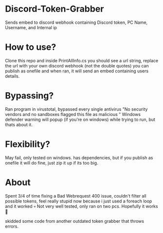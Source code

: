 # Discord-Token-Grabber
Sends embed to discord webhook containing Discord token, PC Name, Username, and  Internal ip


# How to use?
Clone this repo and inside PrintAllInfo.cs you should see a url string, replace the url with your own discord webhook (not the double quotes)
you can publish as onefile and when ran, it will send an embed containing users details.


# Bypassing?
Ran program in virustotal, bypassed every single antivirus "No security vendors and no sandboxes flagged this file as malicious
" Windows defender warning will popup (if you're on windows) while trying to run, but thats about it.

# Flexibility?
May fail, only tested on windows. has dependencies, but if you publish as onefile it will do fine, just zip it up if its too big.


# About
Spent 3/4 of time fixing a Bad Webrequest 400 issue, couldn't filter all possible tokens, feel really stupid now because i just used a foreach loop and it worked 💀
Not very well tested, only ran on two pcs. Hopefully it works 🙂




skidded some code from another outdated token grabber that throws errors.
